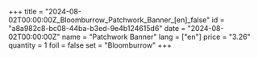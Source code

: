 +++
title = "2024-08-02T00:00:00Z_Bloomburrow_Patchwork_Banner_[en]_false"
id = "a8a982c8-bc08-44ba-b3ed-9e4b124615d6"
date = "2024-08-02T00:00:00Z"
name = "Patchwork Banner"
lang = ["en"]
price = "3.26"
quantity = 1
foil = false
set = "Bloomburrow"
+++
